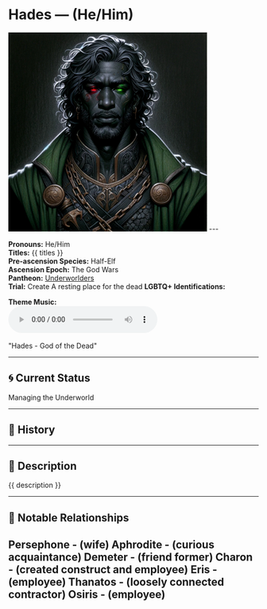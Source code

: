 # Hades — (He/Him)

<!-- Optional -->
<img src="Hades.jpg" alt="Hades" width="400" />
---

**Pronouns:** He/Him  
**Titles:** {{ titles }}  
**Pre-ascension Species:** Half-Elf  
**Ascension Epoch:** The God Wars  
**Pantheon:** [Underworlders](../../pantheons/Underworlders)  
**Trial:** Create A resting place for the dead
**LGBTQ+ Identifications:**   


**Theme Music:**  
<audio controls>
  <source src="Hades | Hades - God of the Dead.mp4" type="audio/mpeg">
  Your browser does not support the audio element.
</audio>

"Hades - God of the Dead"

---

## 🌀 Current Status
Managing the Underworld

---

## 📜 History


---

## 🧠 Description
{{ description }}

---

## 🧩 Notable Relationships
Persephone - (wife) Aphrodite - (curious acquaintance) Demeter - (friend former) Charon - (created construct and employee) Eris - (employee) Thanatos - (loosely connected contractor) Osiris - (employee)
---
